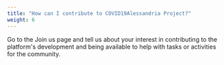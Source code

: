 ```yaml
---
title: "How can I contribute to COVID19Alessandria Project?"
weight: 6
---
```


Go to the Join us page and tell us about your interest in contributing to the platform's development and being available to help with tasks or activities for the community.
